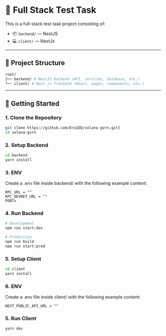 # 🧪 Full Stack Test Task 

This is a full-stack test task project consisting of:

- 📦 `backend/` — NestJS
- 💻 `client/` — NextJs

---

## 📁 Project Structure
```bash
root/
├── backend/ # NestJS backend (API, services, database, etc.)
└── client/ # Next.js frontend (React, pages, components, etc.)
```

---

## 🚀 Getting Started

### 1. Clone the Repository

```bash
git clone https://github.com/Dru1DD/solana-gvrn.git]
cd solana-gvrn
```

### 2. Setup Backend

```bash
cd backend
yarn install
```

### 3. ENV
Create a .env file inside backend/ with the following example content:
```
RPC_URL = ""
RPC_DEVNET_URL = ""
PORT=
```

### 4. Run Backend
```bash
# Development
npm run start:dev

# Production
npm run build
npm run start:prod
```
### 5. Setup Client
```bash
cd client
yarn install
```
### 6. ENV
Create a .env file inside client/ with the following example content:
```
NEXT_PUBLIC_API_URL = ""
```
### 5. Run Client
```bash
yarn dev
```

